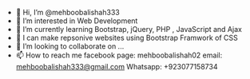 - 👋 Hi, I’m @mehboobalishah333
- 👀 I’m interested in Web Development
- 🌱 I’m currently learning Bootstrap, jQuery, PHP , JavaScript and Ajax
- 🌱 I can make repsonive websites using Bootstrap Framwork of CSS 
- 💞️ I’m looking to collaborate on ...
- 📫 How to reach me
facebook page: mehboobalishah02
email: mehboobalishah333@gmail.com
Whatsapp: +923077158734

<!---
mehboobalishah333/mehboobalishah333 is a ✨ special ✨ repository because its `README.md` (this file) appears on your GitHub profile.
You can click the Preview link to take a look at your changes.
--->
